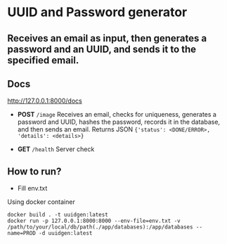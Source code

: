# UUID and Password generator

## Receives an email as input, then generates a password and an UUID, and sends it to the specified email.

## Docs
http://127.0.0.1:8000/docs

- **POST** `/image`
Receives an email, checks for uniqueness, generates a password and UUID, hashes the password, records it in the database, and then sends an email.
Returns JSON `{'status': <DONE/ERROR>, 'details': <details>}`

- **GET** `/health`
Server check

## How to run?
- Fill env.txt

Using docker container
```
docker build . -t uuidgen:latest
docker run -p 127.0.0.1:8000:8000 --env-file=env.txt -v /path/to/your/local/db/path(./app/databases):/app/databases --name=PROD -d uuidgen:latest
```
